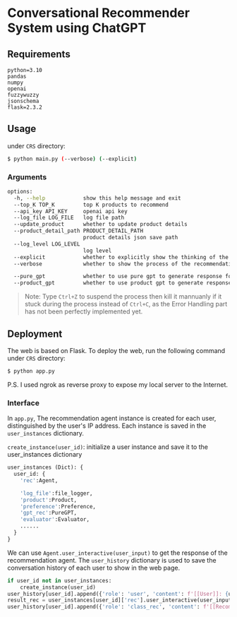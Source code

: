 # Conversational Recommender System using ChatGPT

## Requirements

```
python=3.10
pandas
numpy
openai
fuzzywuzzy
jsonschema
flask=2.3.2
```

## Usage

under `CRS` directory:

```bash
$ python main.py (--verbose) (--explicit)
```

### Arguments
```bash
options:
  -h, --help            show this help message and exit
  --top_K TOP_K         top K products to recommend
  --api_key API_KEY     openai api key
  --log_file LOG_FILE   log file path
  --update_product      whether to update product details
  --product_detail_path PRODUCT_DETAIL_PATH
                        product details json save path
  --log_level LOG_LEVEL
                        log level
  --explicit            whether to explicitly show the thinking of the recommendation gpt
  --verbose             whether to show the process of the recommendation

  --pure_gpt            whether to use pure gpt to generate response for comparison
  --product_gpt         whether to use product gpt to generate response for comparison

```

> Note: Type `Ctrl+Z` to suspend the process then kill it mannuanly if it stuck during the process instead of `Ctrl+C`, as the Error Handling part has not been perfectly implemented yet.

## Deployment
The web is based on Flask. To deploy the web, run the following command under `CRS` directory:
```bash
$ python app.py
```

P.S. I used ngrok as reverse proxy to expose my local server to the Internet.

### Interface

In `app.py`, The recommendation agent instance is created for each user, distinguished by the user's IP address. Each instance is saved in the `user_instances` dictionary.

`create_instance(user_id)`: initialize a user instance and save it to the user_instances dictionary


```python
user_instances (Dict): {
  user_id: {
    'rec':Agent,

    'log_file':file_logger,
    'product':Product,
    'preference':Preference,
    'gpt_rec':PureGPT,
    'evaluator':Evaluator,
    ......
  }
}
```

We can use `Agent.user_interactive(user_input)` to get the response of the recommendation agent. The `user_history` dictionary is used to save the conversation history of each user to show in the web page.


```python
if user_id not in user_instances:
    create_instance(user_id)
user_history[user_id].append({'role': 'user', 'content': f'[[User]]: {user_input}'})
result_rec = user_instances[user_id]['rec'].user_interactive(user_input)
user_history[user_id].append({'role': 'class_rec', 'content': f'[[Recommender]]: {result_rec}'})
```